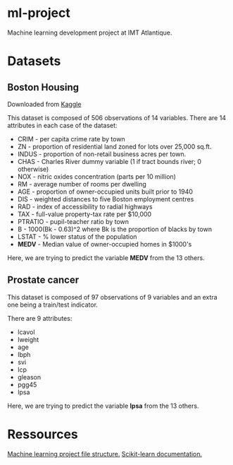 # ml-project
Machine learning development project at IMT Atlantique.

# Datasets
## Boston Housing
Downloaded from [Kaggle](https://www.kaggle.com/datasets/altavish/boston-housing-dataset) 

This dataset is composed of 506 observations of 14 variables.
There are 14 attributes in each case of the dataset:
- CRIM - per capita crime rate by town
- ZN - proportion of residential land zoned for lots over 25,000 sq.ft.
- INDUS - proportion of non-retail business acres per town.
- CHAS - Charles River dummy variable (1 if tract bounds river; 0 otherwise)
- NOX - nitric oxides concentration (parts per 10 million)
- RM - average number of rooms per dwelling
- AGE - proportion of owner-occupied units built prior to 1940
- DIS - weighted distances to five Boston employment centres
- RAD - index of accessibility to radial highways
- TAX - full-value property-tax rate per $10,000
- PTRATIO - pupil-teacher ratio by town
- B - 1000(Bk - 0.63)^2 where Bk is the proportion of blacks by town
- LSTAT - % lower status of the population
- **MEDV** - Median value of owner-occupied homes in $1000's

Here, we are trying to predict the variable **MEDV** from the 13 others. 

## Prostate cancer

This dataset is composed of 97 observations of 9 variables and an extra one being a train/test indicator.

There are 9 attributes:
- lcavol
- lweight 
- age
- lbph
- svi
- lcp
- gleason
- pgg45
- lpsa

Here, we are trying to predict the variable **lpsa** from the 13 others. 

# Ressources
[Machine learning project file structure.](https://neptune.ai/blog/how-to-organize-deep-learning-projects-best-practices)
[Scikit-learn documentation.](https://scikit-learn.org/stable/)
